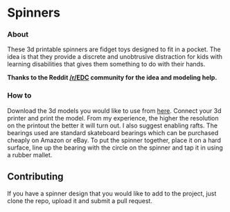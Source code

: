 # Spinners

### About
These 3d printable spinners are fidget toys designed to fit in a pocket. The idea is that they provide a discrete and unobtrusive distraction for kids with learning disabilities that gives them something to do with their hands. 

**Thanks to the Reddit [/r/EDC](https://reddit.com/r/EDC) community for the idea and modeling help.**

### How to
Download the 3d models you would like to use from [here](/models).
Connect your 3d printer and print the model. From my experience, the higher the resolution on the printout the better it will turn out. I also suggest enabling rafts. 
The bearings used are standard skateboard bearings which can be purchased cheaply on Amazon or eBay. 
To put the spinner together, place it on a hard surface, line up the bearing with the circle on the spinner and tap it in using a rubber mallet. 

## Contributing
If you have a spinner design that you would like to add to the project, just clone the repo, upload it and submit a pull request. 
